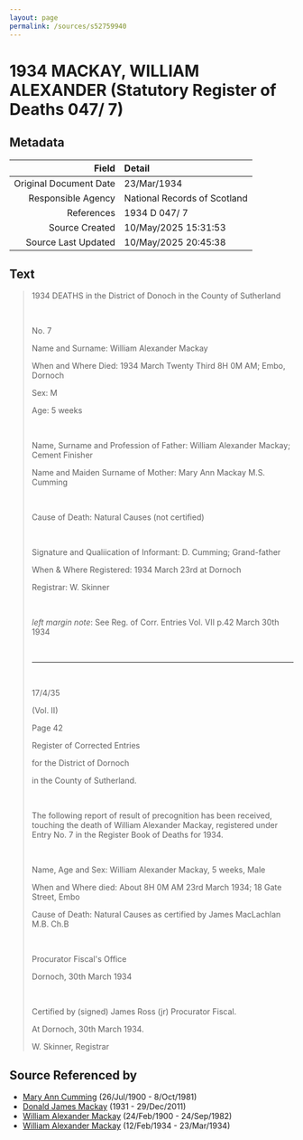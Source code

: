 ```yaml
---
layout: page
permalink: /sources/s52759940
---
```


# 1934 MACKAY, WILLIAM ALEXANDER (Statutory Register of Deaths 047/ 7)

## Metadata
Field | Detail
---:|:---
Original Document Date | 23/Mar/1934
Responsible Agency | National Records of Scotland
References | 1934 D 047/ 7
Source Created | 10/May/2025 15:31:53
Source Last Updated | 10/May/2025 20:45:38

## Text

> 1934 DEATHS in the District of Donoch in the County of Sutherland
>
> <br/>
>
> No. 7
>
> Name and Surname: William Alexander Mackay
>
> When and Where Died: 1934 March Twenty Third 8H 0M AM; Embo, Dornoch
>
> Sex: M
>
> Age: 5 weeks
>
> <br/>
>
> Name, Surname and Profession of Father: William Alexander Mackay; Cement Finisher
>
> Name and Maiden Surname of Mother: Mary Ann Mackay M.S. Cumming
>
> <br/>
>
> Cause of Death: Natural Causes (not certified)
>
> <br/>
>
> Signature and Qualiication of Informant: D. Cumming; Grand-father
>
> When & Where Registered: 1934 March 23rd at Dornoch
>
> Registrar: W. Skinner
>
> <br/>
>
> _left margin note_: See Reg. of Corr. Entries Vol. VII p.42 March 30th 1934
>
> <br/>
>
> ---
>
> <br/>
>
> 17/4/35
>
> (Vol. II)
>
> Page 42
>
> Register of Corrected Entries
>
> for the District of Dornoch
>
> in the County of Sutherland.
>
> <br/>
>
> The following report of result of precognition has been received, touching the death of William Alexander Mackay, registered under Entry No. 7 in the Register Book of Deaths for 1934.
>
> <br/>
>
> Name, Age and Sex: William Alexander Mackay, 5 weeks, Male
>
> When and Where died: About 8H 0M AM 23rd March 1934; 18 Gate Street, Embo
>
> Cause of Death: Natural Causes as certified by James MacLachlan M.B. Ch.B
>
> <br/>
>
> Procurator Fiscal's Office
>
> Dornoch, 30th March 1934
>
> <br/>
>
> Certified by (signed) James Ross (jr) Procurator Fiscal.
>
> At Dornoch, 30th March 1934.
>
> W. Skinner, Registrar
>

## Source Referenced by

* [Mary Ann Cumming](../people/@48241984@-mary-ann-cumming-b1900-7-26-d1981-10-8.md) (26/Jul/1900 - 8/Oct/1981)
* [Donald James Mackay](../people/@43065376@-donald-james-mackay-b1931-d2011-12-29.md) (1931 - 29/Dec/2011)
* [William Alexander Mackay](../people/@9383584@-william-alexander-mackay-b1900-2-24-d1982-9-24.md) (24/Feb/1900 - 24/Sep/1982)
* [William Alexander Mackay](../people/@8407472@-william-alexander-mackay-b1934-2-12-d1934-3-23.md) (12/Feb/1934 - 23/Mar/1934)
